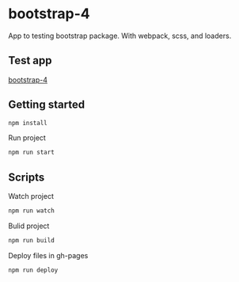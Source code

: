 # bootstrap-4
App to testing bootstrap package.
With webpack, scss, and loaders.

## Test app
[bootstrap-4](https://github.com/sebastiangolian/bootstrap-4)

## Getting started
```bash
npm install
```
Run project
```bash
npm run start
```

## Scripts
Watch project
```bash
npm run watch
```
Bulid project
```bash
npm run build
```
Deploy files in gh-pages
```bash
npm run deploy
```
